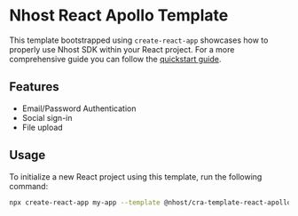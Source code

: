 # Nhost React Apollo Template

This template bootstrapped using `create-react-app` showcases how to properly use Nhost SDK within your React project.
For a more comprehensive guide you can follow the [quickstart guide](https://docs.nhost.io/guides/quickstarts/react).

## Features

- Email/Password Authentication
- Social sign-in
- File upload

##  Usage

To initialize a new React project using this template, run the following command:

```sh
npx create-react-app my-app --template @nhost/cra-template-react-apollo
```